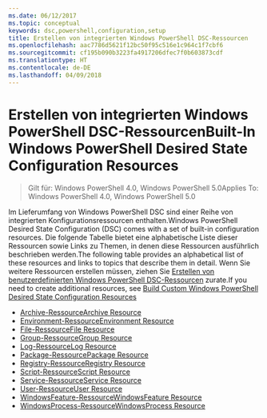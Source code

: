 ```yaml
---
ms.date: 06/12/2017
ms.topic: conceptual
keywords: dsc,powershell,configuration,setup
title: Erstellen von integrierten Windows PowerShell DSC-Ressourcen
ms.openlocfilehash: aac7786d5621f12bc50f95c516e1c964c1f7cbf6
ms.sourcegitcommit: cf195b090b3223fa4917206dfec7f0b603873cdf
ms.translationtype: HT
ms.contentlocale: de-DE
ms.lasthandoff: 04/09/2018
---
```

# <a name="built-in-windows-powershell-desired-state-configuration-resources"></a><span data-ttu-id="a78ff-103">Erstellen von integrierten Windows PowerShell DSC-Ressourcen</span><span class="sxs-lookup"><span data-stu-id="a78ff-103">Built-In Windows PowerShell Desired State Configuration Resources</span></span>

> <span data-ttu-id="a78ff-104">Gilt für: Windows PowerShell 4.0, Windows PowerShell 5.0</span><span class="sxs-lookup"><span data-stu-id="a78ff-104">Applies To: Windows PowerShell 4.0, Windows PowerShell 5.0</span></span>

<span data-ttu-id="a78ff-105">Im Lieferumfang von Windows PowerShell DSC sind einer Reihe von integrierten Konfigurationsressourcen enthalten.</span><span class="sxs-lookup"><span data-stu-id="a78ff-105">Windows PowerShell Desired State Configuration (DSC) comes with a set of built-in configuration resources.</span></span> <span data-ttu-id="a78ff-106">Die folgende Tabelle bietet eine alphabetische Liste dieser Ressourcen sowie Links zu Themen, in denen diese Ressourcen ausführlich beschrieben werden.</span><span class="sxs-lookup"><span data-stu-id="a78ff-106">The following table provides an alphabetical list of these resources and links to topics that describe them in detail.</span></span> <span data-ttu-id="a78ff-107">Wenn Sie weitere Ressourcen erstellen müssen, ziehen Sie [Erstellen von benutzerdefinierten Windows PowerShell DSC-Ressourcen](authoringResource.md) zurate.</span><span class="sxs-lookup"><span data-stu-id="a78ff-107">If you need to create additional resources, see [Build Custom Windows PowerShell Desired State Configuration Resources](authoringResource.md)</span></span>

* [<span data-ttu-id="a78ff-108">Archive-Ressource</span><span class="sxs-lookup"><span data-stu-id="a78ff-108">Archive Resource</span></span>](archiveResource.md)
* [<span data-ttu-id="a78ff-109">Environment-Ressource</span><span class="sxs-lookup"><span data-stu-id="a78ff-109">Environment Resource</span></span>](environmentResource.md)
* [<span data-ttu-id="a78ff-110">File-Ressource</span><span class="sxs-lookup"><span data-stu-id="a78ff-110">File Resource</span></span>](fileResource.md)
* [<span data-ttu-id="a78ff-111">Group-Ressource</span><span class="sxs-lookup"><span data-stu-id="a78ff-111">Group Resource</span></span>](groupResource.md)
* [<span data-ttu-id="a78ff-112">Log-Ressource</span><span class="sxs-lookup"><span data-stu-id="a78ff-112">Log Resource</span></span>](logResource.md)
* [<span data-ttu-id="a78ff-113">Package-Ressource</span><span class="sxs-lookup"><span data-stu-id="a78ff-113">Package Resource</span></span>](packageResource.md)
* [<span data-ttu-id="a78ff-114">Registry-Ressource</span><span class="sxs-lookup"><span data-stu-id="a78ff-114">Registry Resource</span></span>](registryResource.md)
* [<span data-ttu-id="a78ff-115">Script-Ressource</span><span class="sxs-lookup"><span data-stu-id="a78ff-115">Script Resource</span></span>](scriptResource.md)
* [<span data-ttu-id="a78ff-116">Service-Ressource</span><span class="sxs-lookup"><span data-stu-id="a78ff-116">Service Resource</span></span>](serviceResource.md)
* [<span data-ttu-id="a78ff-117">User-Ressource</span><span class="sxs-lookup"><span data-stu-id="a78ff-117">User Resource</span></span>](userResource.md)
* [<span data-ttu-id="a78ff-118">WindowsFeature-Ressource</span><span class="sxs-lookup"><span data-stu-id="a78ff-118">WindowsFeature Resource</span></span>](windowsfeatureResource.md)
* [<span data-ttu-id="a78ff-119">WindowsProcess-Ressource</span><span class="sxs-lookup"><span data-stu-id="a78ff-119">WindowsProcess Resource</span></span>](windowsProcessResource.md)